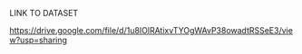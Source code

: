 LINK TO DATASET

https://drive.google.com/file/d/1u8IOlRAtixvTYOgWAvP38owadtRSSeE3/view?usp=sharing
